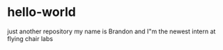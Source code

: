 # hello-world
just another repository
my name is Brandon and I"m the newest intern at flying chair labs
